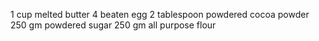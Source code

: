 1 cup melted butter
4 beaten egg
2 tablespoon powdered cocoa powder
250 gm powdered sugar
250 gm all purpose flour
